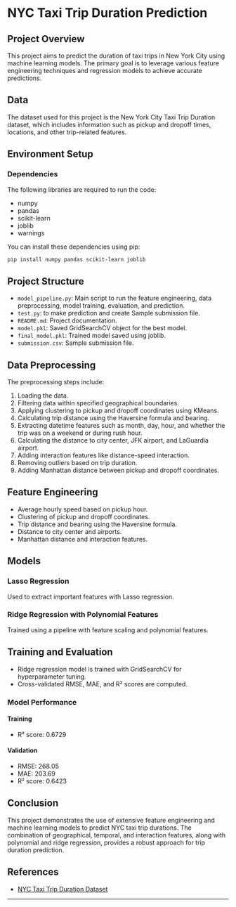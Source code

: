 # NYC Taxi Trip Duration Prediction

## Project Overview

This project aims to predict the duration of taxi trips in New York City using machine learning models. The primary goal is to leverage various feature engineering techniques and regression models to achieve accurate predictions.

## Data

The dataset used for this project is the New York City Taxi Trip Duration dataset, which includes information such as pickup and dropoff times, locations, and other trip-related features.

## Environment Setup

### Dependencies

The following libraries are required to run the code:

- numpy
- pandas
- scikit-learn
- joblib
- warnings

You can install these dependencies using pip:

```bash
pip install numpy pandas scikit-learn joblib
```

## Project Structure

- `model_pipeline.py`: Main script to run the feature engineering, data preprocessing, model training, evaluation, and prediction.
- `test.py`: to make prediction and create Sample submission file.  
- `README.md`: Project documentation.
- `model.pkl`: Saved GridSearchCV object for the best model.
- `final_model.pkl`: Trained model saved using joblib.
- `submission.csv`: Sample submission file.

## Data Preprocessing

The preprocessing steps include:

1. Loading the data.
2. Filtering data within specified geographical boundaries.
3. Applying clustering to pickup and dropoff coordinates using KMeans.
4. Calculating trip distance using the Haversine formula and bearing.
5. Extracting datetime features such as month, day, hour, and whether the trip was on a weekend or during rush hour.
6. Calculating the distance to city center, JFK airport, and LaGuardia airport.
7. Adding interaction features like distance-speed interaction.
8. Removing outliers based on trip duration.
9. Adding Manhattan distance between pickup and dropoff coordinates.

## Feature Engineering

- Average hourly speed based on pickup hour.
- Clustering of pickup and dropoff coordinates.
- Trip distance and bearing using the Haversine formula.
- Distance to city center and airports.
- Manhattan distance and interaction features.

## Models

### Lasso Regression

Used to extract important features with Lasso regression.

### Ridge Regression with Polynomial Features

Trained using a pipeline with feature scaling and polynomial features.

## Training and Evaluation

- Ridge regression model is trained with GridSearchCV for hyperparameter tuning.
- Cross-validated RMSE, MAE, and R² scores are computed.

### Model Performance

#### Training

- R² score: 0.6729

#### Validation

- RMSE: 268.05
- MAE: 203.69
- R² score: 0.6423

## Conclusion

This project demonstrates the use of extensive feature engineering and machine learning models to predict NYC taxi trip durations. The combination of geographical, temporal, and interaction features, along with polynomial and ridge regression, provides a robust approach for trip duration prediction.

## References

- [NYC Taxi Trip Duration Dataset](https://www.kaggle.com/c/nyc-taxi-trip-duration/data)

---
